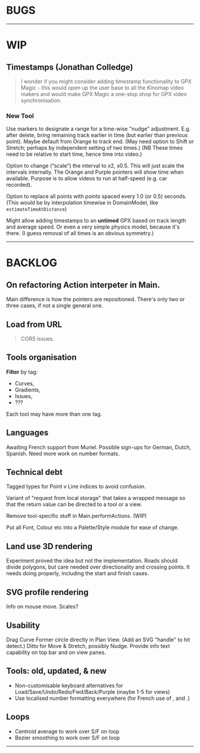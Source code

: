 
# BUGS

--- 

# WIP

## Timestamps (Jonathan Colledge)

> I wonder if you might consider adding timestamp functionality to GPX Magic -
> this would open up the user base to all the Kinomap video makers and would make
> GPX Magic a one-stop shop for GPX video synchronisation.

### New Tool

Use markers to designate a range for a time-wise "nudge" adjustment.
E.g. after delete, bring remaining track earlier in time (but earlier than previous point).
Maybe default from Orange to track end.
(May need option to Shift or Stretch; perhaps by independent setting of two times.)
(NB These times need to be relative to start time, hence time into video.)

Option to change (“scale”) the interval to x2, x0.5.
This will just scale the intervals internally. The Orange and Purple pointers will show time 
when available. Purpose is to allow videos to run at half-speed (e.g. car recorded).

Option to replace all points with points spaced every 1.0 (or 0.5) seconds.
(This would be by interpolation timewise in DomainModel, like `estimateTimeAtDistance`)

Might allow adding timestamps to an **untimed** GPX based on track length and average speed.
Or even a very simple physics model, because it's there.
(I guess removal of all times is an obvious symmetry.)

---

# BACKLOG

## On refactoring Action interpeter in Main.

Main difference is how the pointers are repositioned.
There's only two or three cases, if not a single general one.

## Load from URL

> CORS issues.

## Tools organisation

**Filter** by tag:
- Curves,
- Gradients,
- Issues,
- ???

Each tool may have more than one tag.

## Languages

Awaiting French support from Muriel.
Possible sign-ups for German, Dutch, Spanish.
Need more work on number formats.

## Technical debt

Tagged types for Point v Line indices to avoid confusion.

Variant of "request from local storage" that takes a wrapped message so that the return value
can be directed to a tool or a view.

Remove tool-specific stuff in Main.performActions. (WIP)

Put all Font, Colour etc into a Palette/Style module for ease of change.

## Land use 3D rendering

Experiment proved the idea but not the implementation.
Roads should divide polygons, but care needed over directionality and crossing points.
It needs doing properly, including the start and finish cases.

## SVG profile rendering

Info on mouse move.
Scales?

## Usability

Drag Curve Former circle directly in Plan View. (Add an SVG "handle" to hit detect.)
Ditto for Move & Stretch, possibly Nudge.
Provide info text capability on top bar and on view panes.

## Tools: old, updated, & new

- Non-customisable keyboard alternatives for Load/Save/Undo/Redo/Fwd/Back/Purple (maybe 1-5 for views)
- Use localised number formatting everywhere (for French use of , and .)

## Loops

- Centroid average to work over S/F on loop
- Bezier smoothing to work over S/F on loop

 
---
